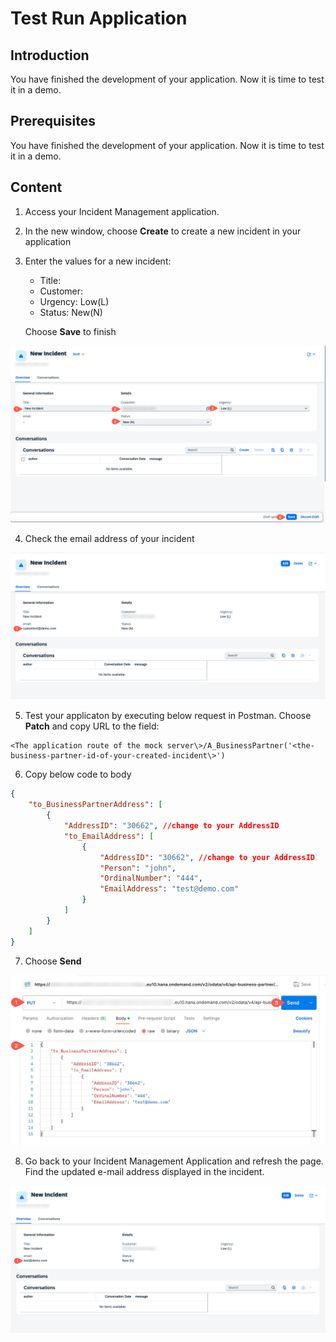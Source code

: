 # Test Run Application

## Introduction

You have finished the development of your application. Now it is time to test it in a demo.

## Prerequisites 

You have finished the development of your application. Now it is time to test it in a demo.
  
## Content

1. Access your Incident Management application.

2. In the new window, choose **Create** to create a new incident in your application

3. Enter the values for a new incident:
    - Title: <enter title name>
    - Customer: <enter your BusinessPartner>
    - Urgency: Low(L)
    - Status: New(N)

    Choose **Save** to finish

 ![Create Incident](./images/mock-incident.png)

4. Check the email address of your incident

 ![Create Incident](./images/mock-incident-mail.png)

5. Test your applicaton by executing below request in Postman. Choose **Patch** and copy URL to the field:

```
<The application route of the mock server\>/A_BusinessPartner('<the-business-partner-id-of-your-created-incident\>') 
```

6. Copy below code to body

```json
{
    "to_BusinessPartnerAddress": [
        {
            "AddressID": "30662", //change to your AddressID
            "to_EmailAddress": [
                {
                    "AddressID": "30662", //change to your AddressID
                    "Person": "john",
                    "OrdinalNumber": "444",
                    "EmailAddress": "test@demo.com"
                }
            ]
        }
    ]
}
```

7. Choose **Send**

 ![Test mock](./images/test-mock.png)

8. Go back to your Incident Management Application and refresh the page. Find the updated e-mail address displayed in the incident.

 ![Updated Business Partner](./images/mock-incident-new-mail.png)